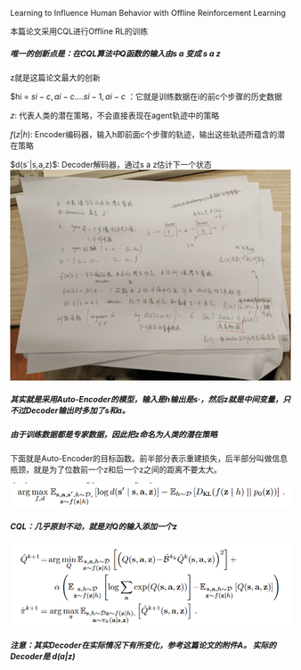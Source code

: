 Learning to Influence Human Behavior with Offline Reinforcement Learning

本篇论文采用CQL进行Offline RL的训练
##### 唯一的创新点是：在CQL算法中Q函数的输入由s a 变成 s a z
z就是这篇论文最大的创新

$hi = ${si-c,ai-c .... si-1,ai-c}$ ：它就是训练数据在i的前c个步骤的历史数据

$z$: 代表人类的潜在策略，不会直接表现在agent轨迹中的策略

$f(z|h)$: Encoder编码器，输入h即前面c个步骤的轨迹，输出这些轨迹所蕴含的潜在策略

$d(s`|s,a,z)$: Decoder解码器，通过s a z估计下一个状态
![Alt text](b4e66a62639c20e24ef015c3e2ef6d8.png)

##### 其实就是采用Auto-Encoder的模型，输入是h输出是s·，然后z就是中间变量，只不过Decoder输出时多加了s和a。
##### 由于训练数据都是专家数据，因此把z命名为人类的潜在策略

下面就是Auto-Encoder的目标函数。前半部分表示重建损失，后半部分叫做信息瓶颈，就是为了位数前一个z和后一个z之间的距离不要太大。

![Alt text](image-2.png)

##### CQL：几乎原封不动，就是对Q的输入添加一个z
![Alt text](image-3.png)

##### 注意：其实Decoder在实际情况下有所变化，参考这篇论文的附件A。 实际的Decoder是 $d(a|z)$
